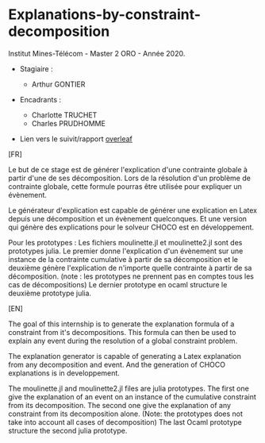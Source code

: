 # Explanations-by-constraint-decomposition
Institut Mines-Télécom - Master 2 ORO - Année 2020.
 * Stagiaire : 
    - Arthur GONTIER
 * Encadrants :
    - Charlotte TRUCHET
    - Charles PRUDHOMME
    
* Lien vers le suivit/rapport [overleaf](https://www.overleaf.com/8957513332vfpwstrxmhtj)  

[FR]

Le but de ce stage est de générer l'explication d'une contrainte globale à partir d'une de ses décomposition. Lors de la résolution d'un problème de contrainte globale, cette formule pourras être utilisée pour expliquer un évènement.

Le générateur d'explication est capable de générer une explication en Latex depuis une décomposition et un évènement quelconques. Et une version qui génère des explications pour le solveur CHOCO est en développement.

Pour les prototypes : Les fichiers moulinette.jl et moulinette2.jl sont des prototypes julia. Le premier donne l'explication d'un évènement sur une instance de la contrainte cumulative à partir de sa décomposition et le deuxième génère l'explication de n'importe quelle contrainte à partir de sa décomposition. (note : les prototypes ne prennent pas en comptes tous les cas de décompositions)
Le dernier prototype en ocaml structure le deuxième prototype julia.

[EN]

The goal of this internship is to generate the explanation formula of a constraint from it's decompositions. This formula can then be used to explain any event during the resolution of a global constraint problem. 

The explanation generator is capable of generating a Latex explanation from any decomposition and event. And the generation of CHOCO explanations is in developpement.

The moulinette.jl and moulinette2.jl files are julia prototypes. The first one give the explanation of an event on an instance of the cumulative constraint from its decomposition. The second one give the explanation of any constraint from its decomposition alone. (Note: the prototypes does not take into account all cases of decomposition)
The last Ocaml prototype structure the second julia prototype.
